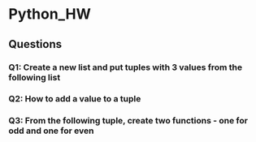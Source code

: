 # Python_HW

## Questions

### Q1: Create a new list and put tuples with 3 values from the following list

### Q2: How to add a value to a tuple

### Q3: From the following tuple, create two functions - one for odd and one for even

